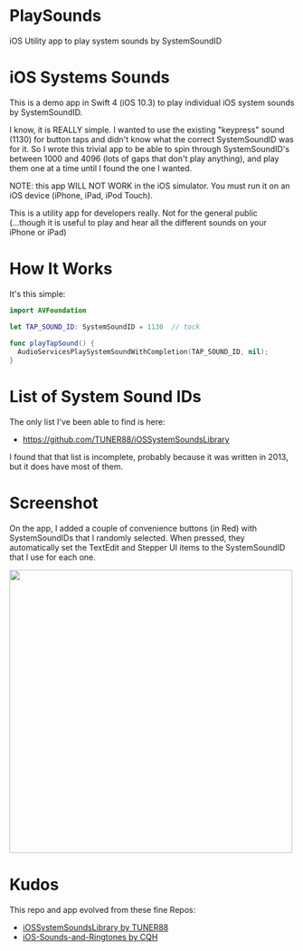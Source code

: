 # PlaySounds
iOS Utility app to play system sounds by SystemSoundID

iOS Systems Sounds
==================
This is a demo app in Swift 4 (iOS 10.3) to play individual iOS system sounds by SystemSoundID.

I know, it is REALLY simple.  I wanted to use the existing "keypress" sound (1130) for button taps and didn't know what the correct SystemSoundID was for it.  So I wrote this trivial app to be able to spin through SystemSoundID's between 1000 and 4096 (lots of gaps that don't play anything), and play them one at a time until I found the one I wanted.

NOTE: this app WILL NOT WORK in the iOS simulator.  You must run it on an iOS device (iPhone, iPad, iPod Touch).

This is a utility app for developers really.  Not for the general public (...though it is useful to play and hear all the different sounds on your iPhone or iPad)

How It Works
============
It's this simple:
```Swift
import AVFoundation

let TAP_SOUND_ID: SystemSoundID = 1130  // tock
    
func playTapSound() {
  AudioServicesPlaySystemSoundWithCompletion(TAP_SOUND_ID, nil);
}

```

List of System Sound IDs
========================
The only list I've been able to find is here:

- https://github.com/TUNER88/iOSSystemSoundsLibrary

I found that that list is incomplete, probably because it was written in 2013, but it does have most of them.

Screenshot
==========
On the app, I added a couple of convenience buttons (in Red) with SystemSoundIDs that I randomly selected.  When pressed, they automatically set the TextEdit and Stepper UI items to the SystemSoundID that I use for each one.

<image src="https://user-images.githubusercontent.com/2251646/32128636-4d949686-bb34-11e7-8512-82955be348de.PNG" height="500" />

Kudos
=====
This repo and app evolved from these fine Repos:

- [iOSSystemSoundsLibrary by TUNER88](https://github.com/TUNER88/iOSSystemSoundsLibrary)
- [iOS-Sounds-and-Ringtones by CQH](https://github.com/CQH/iOS-Sounds-and-Ringtones)
